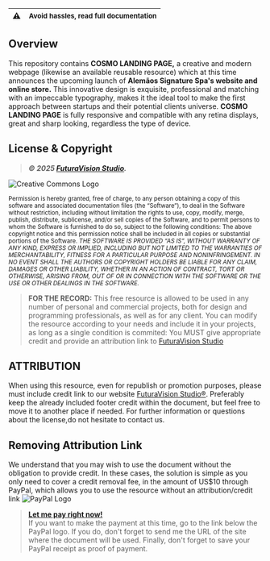 | ⚠️ | <sup>Avoid hassles, read full documentation</sup> |
| ----------- | ----------- |


## Overview
This repository contains **COSMO LANDING PAGE,** a creative and modern webpage (likewise an available reusable resource) which at this time announces the upcoming launch of **Alemãos Signature Spa's website and online store.** 
This innovative design is exquisite, professional and matching with an impeccable typography, makes it the ideal tool to make the first approach between startups and their potential clients universe. 
**COSMO LANDING PAGE** is fully responsive and compatible with any retina displays, great and sharp looking, regardless the type of device.


## License & Copyright
> ***© 2025 [FuturaVision Studio](https://futuravision.site).***

![Creative Commons Logo](https://raw.githubusercontent.com/AndieCoach/Alemaos-Spa/refs/heads/gh-pages/root/images/Common%20Creative%20License%20Logo.PNG)
 
<sub>Permission is hereby granted, free of charge, to any person obtaining a copy of this software and associated documentation files (the “Software”), to deal in the Software without restriction, including without limitation the rights to use, copy, modify, merge, publish, distribute, sublicense, and/or sell copies of the Software, and to permit persons to whom the Software is furnished to do so, subject to the following conditions: The above copyright notice and this permission notice shall be included in all copies or substantial portions of the Software. *THE SOFTWARE IS PROVIDED “AS IS”, WITHOUT WARRANTY OF ANY KIND, EXPRESS OR IMPLIED, INCLUDING BUT NOT LIMITED TO THE WARRANTIES OF MERCHANTABILITY, FITNESS FOR A PARTICULAR PURPOSE AND NONINFRINGEMENT.* *IN NO EVENT SHALL THE AUTHORS OR COPYRIGHT HOLDERS BE LIABLE FOR ANY CLAIM, DAMAGES OR OTHER LIABILITY, WHETHER IN AN ACTION OF CONTRACT, TORT OR OTHERWISE, ARISING FROM, OUT OF OR IN CONNECTION WITH THE SOFTWARE OR THE USE OR OTHER DEALINGS IN THE SOFTWARE.*</sub>

> **FOR THE RECORD:** This free resource is allowed to be used in any number of personal and commercial projects, both for design and programming professionals, as well as for any client. You can modify the resource according to your needs and include it in your projects, as long as a single condition is commited: You MUST give appropriate credit and provide an attribution link to [FuturaVision Studio](https://futuravision.site)


## ATTRIBUTION
When using this resource, even for republish or promotion purposes, please must include credit link to our website [FuturaVision Studio®](https://futuravision.site). Preferably keep the already included footer credit within the document, but feel free to move it to another place if needed. For further information or questions about the license,do not hesitate to contact us.

## Removing Attribution Link
We understand that you may wish to use the document without the obligation to provide credit. In these cases, the solution is simple as you only need to cover a credit removal fee, in the amount of US$10 through PayPal, which allows you to use the resource without an attribution/credit link
![PayPal Logo](https://raw.githubusercontent.com/AndieCoach/Alemaos-Spa/refs/heads/gh-pages/root/images/PayPal_logo.png)
> [**Let me pay right now!**](https://www.paypal.com/invoice/p/#W2Y6PWXYKHDMNWYP)
<br>If you want to make the payment at this time, go to the link below the PayPal logo.
If you do, don't forget to send me the URL of the site where the document will be used. Finally, don't forget to save your PayPal receipt as proof of payment.
